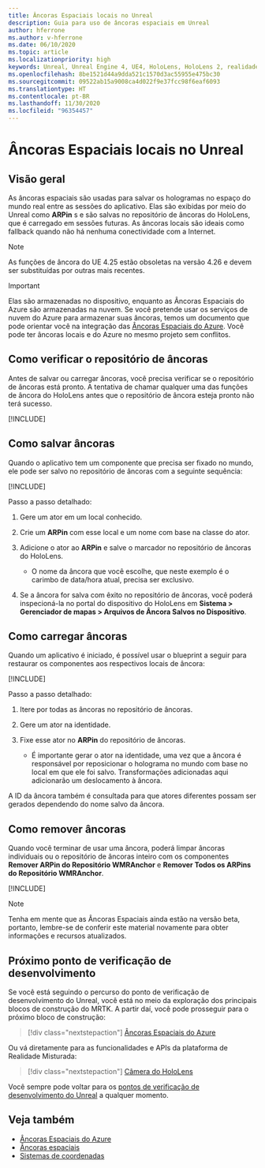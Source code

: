 ```yaml
---
title: Âncoras Espaciais locais no Unreal
description: Guia para uso de âncoras espaciais em Unreal
author: hferrone
ms.author: v-hferrone
ms.date: 06/10/2020
ms.topic: article
ms.localizationpriority: high
keywords: Unreal, Unreal Engine 4, UE4, HoloLens, HoloLens 2, realidade misturada, desenvolvimento, recursos, documentação, guias, hologramas, âncoras espaciais, headset de realidade misturada, headset do windows mixed reality, headset de realidade virtual
ms.openlocfilehash: 8be1521d44a9dda521c1570d3ac55955e475bc30
ms.sourcegitcommit: 09522ab15a9008ca4d022f9e37fcc98f6eaf6093
ms.translationtype: HT
ms.contentlocale: pt-BR
ms.lasthandoff: 11/30/2020
ms.locfileid: "96354457"
---
```

# <a name="local-spatial-anchors-in-unreal"></a>Âncoras Espaciais locais no Unreal

## <a name="overview"></a>Visão geral

As âncoras espaciais são usadas para salvar os hologramas no espaço do mundo real entre as sessões do aplicativo. Elas são exibidas por meio do Unreal como **ARPin** s e são salvas no repositório de âncoras do HoloLens, que é carregado em sessões futuras. As âncoras locais são ideais como fallback quando não há nenhuma conectividade com a Internet.

> [!NOTE]
> As funções de âncora do UE 4.25 estão obsoletas na versão 4.26 e devem ser substituídas por outras mais recentes. 

> [!IMPORTANT]
> Elas são armazenadas no dispositivo, enquanto as Âncoras Espaciais do Azure são armazenadas na nuvem. Se você pretende usar os serviços de nuvem do Azure para armazenar suas âncoras, temos um documento que pode orientar você na integração das [Âncoras Espaciais do Azure](unreal-azure-spatial-anchors.md). Você pode ter âncoras locais e do Azure no mesmo projeto sem conflitos.

## <a name="checking-the-anchor-store"></a>Como verificar o repositório de âncoras

Antes de salvar ou carregar âncoras, você precisa verificar se o repositório de âncoras está pronto.  A tentativa de chamar qualquer uma das funções de âncora do HoloLens antes que o repositório de âncora esteja pronto não terá sucesso.  

[!INCLUDE[](includes/tabs-sa-1.md)]

## <a name="saving-anchors"></a>Como salvar âncoras

Quando o aplicativo tem um componente que precisa ser fixado no mundo, ele pode ser salvo no repositório de âncoras com a seguinte sequência: 

[!INCLUDE[](includes/tabs-sa-2.md)]

Passo a passo detalhado:
1. Gere um ator em um local conhecido.
2. Crie um **ARPin** com esse local e um nome com base na classe do ator. 
3. Adicione o ator ao **ARPin** e salve o marcador no repositório de âncoras do HoloLens.  
    * O nome da âncora que você escolhe, que neste exemplo é o carimbo de data/hora atual, precisa ser exclusivo. 

4. Se a âncora for salva com êxito no repositório de âncoras, você poderá inspecioná-la no portal do dispositivo do HoloLens em **Sistema > Gerenciador de mapas > Arquivos de Âncora Salvos no Dispositivo**. 

## <a name="loading-anchors"></a>Como carregar âncoras

Quando um aplicativo é iniciado, é possível usar o blueprint a seguir para restaurar os componentes aos respectivos locais de âncora:

[!INCLUDE[](includes/tabs-sa-3.md)]

Passo a passo detalhado:
1. Itere por todas as âncoras no repositório de âncoras. 
2. Gere um ator na identidade.
3. Fixe esse ator no **ARPin** do repositório de âncoras.  

    * É importante gerar o ator na identidade, uma vez que a âncora é responsável por reposicionar o holograma no mundo com base no local em que ele foi salvo. Transformações adicionadas aqui adicionarão um deslocamento à âncora. 

A ID da âncora também é consultada para que atores diferentes possam ser gerados dependendo do nome salvo da âncora. 

## <a name="removing-anchors"></a>Como remover âncoras 

Quando você terminar de usar uma âncora, poderá limpar âncoras individuais ou o repositório de âncoras inteiro com os componentes **Remover ARPin do Repositório WMRAnchor** e **Remover Todos os ARPins do Repositório WMRAnchor**.

[!INCLUDE[](includes/tabs-sa-4.md)]

> [!NOTE]
> Tenha em mente que as Âncoras Espaciais ainda estão na versão beta, portanto, lembre-se de conferir este material novamente para obter informações e recursos atualizados.

## <a name="next-development-checkpoint"></a>Próximo ponto de verificação de desenvolvimento

Se você está seguindo o percurso do ponto de verificação de desenvolvimento do Unreal, você está no meio da exploração dos principais blocos de construção do MRTK. A partir daí, você pode prosseguir para o próximo bloco de construção: 

> [!div class="nextstepaction"]
> [Âncoras Espaciais do Azure](unreal-azure-spatial-anchors.md)

Ou vá diretamente para as funcionalidades e APIs da plataforma de Realidade Misturada:

> [!div class="nextstepaction"]
> [Câmera do HoloLens](unreal-hololens-camera.md)

Você sempre pode voltar para os [pontos de verificação de desenvolvimento do Unreal](unreal-development-overview.md#2-core-building-blocks) a qualquer momento.

## <a name="see-also"></a>Veja também
* [Âncoras Espaciais do Azure](unreal-azure-spatial-anchors.md)
* [Âncoras espaciais](../../design/spatial-anchors.md)
* [Sistemas de coordenadas](../../design/coordinate-systems.md)
